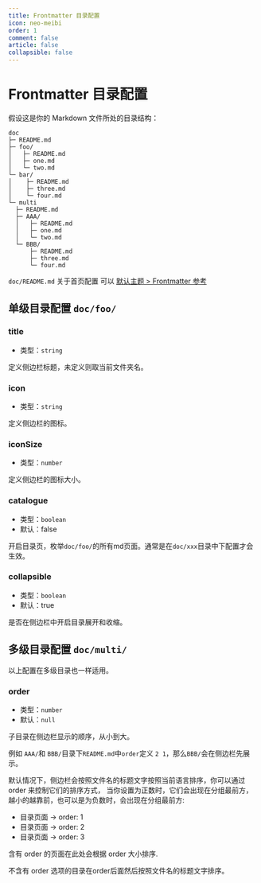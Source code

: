 ```yaml
---
title: Frontmatter 目录配置
icon: neo-meibi
order: 1
comment: false
article: false
collapsible: false
---
```

# Frontmatter 目录配置

假设这是你的 Markdown 文件所处的目录结构：

```text
doc
├─ README.md
├─ foo/
│   ├─ README.md
│   ├─ one.md
│   └─ two.md
└─ bar/
│    ├─ README.md
│    ├─ three.md
│    └─ four.md
└─ multi
  ├─ README.md
  ├─ AAA/
  │   ├─ README.md
  │   ├─ one.md
  │   └─ two.md
  └─ BBB/
      ├─ README.md
      ├─ three.md
      └─ four.md
```

`doc/README.md` 关于首页配置 可以 [默认主题 > Frontmatter 参考](https://v2.vuepress.vuejs.org/zh/reference/default-theme/frontmatter.html#%E9%A6%96%E9%A1%B5)

## 单级目录配置 `doc/foo/`

### title

- 类型：`string`

定义侧边栏标题，未定义则取当前文件夹名。

### icon

- 类型：`string`

定义侧边栏的图标。

### iconSize

- 类型：`number`

定义侧边栏的图标大小。

### catalogue

- 类型：`boolean`
- 默认：false

开启目录页，枚举`doc/foo/`的所有md页面。通常是在`doc/xxx`目录中下配置才会生效。

### collapsible

- 类型：`boolean`
- 默认：true

是否在侧边栏中开启目录展开和收缩。

## 多级目录配置 `doc/multi/`

以上配置在多级目录也一样适用。

### order

- 类型：`number`
- 默认：`null`

子目录在侧边栏显示的顺序，从小到大。

例如 `AAA/`和 `BBB/`目录下`README.md`中`order`定义 `2 1`，那么`BBB/`会在侧边栏先展示。

默认情况下，侧边栏会按照文件名的标题文字按照当前语言排序，你可以通过 order 来控制它们的排序方式，
当你设置为正数时，它们会出现在分组最前方，越小的越靠前，也可以是为负数时，会出现在分组最前方:

- 目录页面 -> order: 1
- 目录页面 -> order: 2
- 目录页面 -> order: 3

含有 order 的页面在此处会根据 order 大小排序.

不含有 order 选项的目录在order后面然后按照文件名的标题文字排序。

